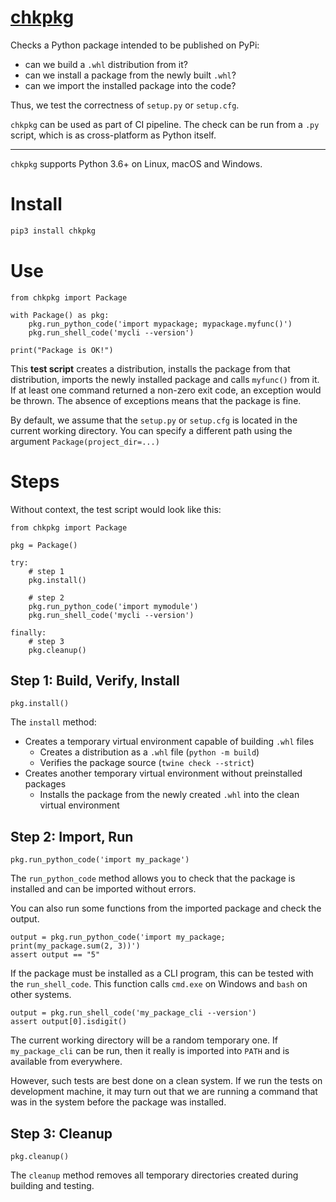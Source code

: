 # [chkpkg](https://github.com/rtmigo/chkpkg_py#readme)

Checks a Python package intended to be published on PyPi:

- can we build a `.whl` distribution from it?
- сan we install a package from the newly built `.whl`?
- can we import the installed package into the code?

Thus, we test the correctness of `setup.py` or `setup.cfg`.

`chkpkg` can be used as part of CI pipeline. The check can be run from a `.py`
script, which is as cross-platform as Python itself.

---

`chkpkg` supports Python 3.6+ on Linux, macOS and Windows.

# Install

``` bash
pip3 install chkpkg
```

# Use

``` python3
from chkpkg import Package

with Package() as pkg:
    pkg.run_python_code('import mypackage; mypackage.myfunc()')
    pkg.run_shell_code('mycli --version')
    
print("Package is OK!")
```

This **test script** creates a distribution, installs the package from that
distribution, imports the newly installed package and calls `myfunc()` from it.
If at least one command returned a non-zero exit code, an exception would be
thrown. The absence of exceptions means that the package is fine.

By default, we assume that the `setup.py` or `setup.cfg` is located in the
current working directory. You can specify a different path using the
argument `Package(project_dir=...)`

# Steps

Without context, the test script would look like this:

``` python3
from chkpkg import Package

pkg = Package()

try:
    # step 1
    pkg.install()
    
    # step 2   
    pkg.run_python_code('import mymodule')
    pkg.run_shell_code('mycli --version')

finally:
    # step 3
    pkg.cleanup()    
```

## Step 1: Build, Verify, Install

``` python3
pkg.install()
```

The `install` method:

- Creates a temporary virtual environment capable of building `.whl` files
    - Creates a distribution as a `.whl` file (`python -m build`)
    - Verifies the package source (`twine check --strict`)
- Creates another temporary virtual environment without preinstalled packages
    - Installs the package from the newly created `.whl` into the clean virtual
      environment

## Step 2: Import, Run

``` python3
pkg.run_python_code('import my_package')
```

The `run_python_code` method allows you to check that the package is installed
and can be imported without errors.

You can also run some functions from the imported package and check the output.

``` python3
output = pkg.run_python_code('import my_package; print(my_package.sum(2, 3))')
assert output == "5"
```

If the package must be installed as a CLI program, this
can be tested with the `run_shell_code`. This function calls `cmd.exe` on
Windows and `bash`
on other systems.

``` python3
output = pkg.run_shell_code('my_package_cli --version')
assert output[0].isdigit()
```

The current working directory will be a random temporary one.
If `my_package_cli`
can be run, then it really is imported into `PATH` and is available from
everywhere.

However, such tests are best done on a clean system. 
If we run the tests on development machine, it may turn out that we are running 
a command that was in the system before the package was installed.

## Step 3: Cleanup

``` python3
pkg.cleanup()
```

The `cleanup` method removes all temporary directories created during building
and testing.

